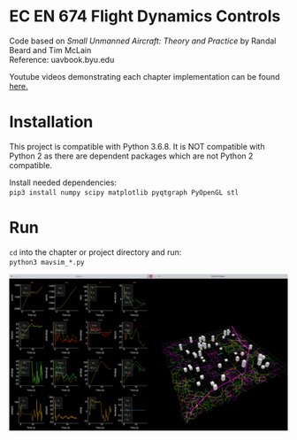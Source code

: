 # EC EN 674 Flight Dynamics Controls

Code based on *Small Unmanned Aircraft: Theory and Practice* by Randal Beard and Tim McLain  
Reference: uavbook.byu.edu

Youtube videos demonstrating each chapter implementation can be found [here.](https://www.youtube.com/playlist?list=PLa79EwlpK4ZMsxfw_ab-9_kLygiABV4_z)

# Installation
This project is compatible with Python 3.6.8. It is NOT compatible with Python 2 as there are dependent packages which are not Python 2 compatible.  

Install needed dependencies:  
`pip3 install numpy scipy matplotlib pyqtgraph PyOpenGL stl`

# Run
`cd` into the chapter or project directory and run:  
`python3 mavsim_*.py`

![rrt example](docs/rrt.png)
